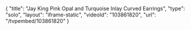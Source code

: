 {
    "title": "Jay King Pink Opal and Turquoise Inlay Curved Earrings",
    "type": "solo",
    "layout": "iframe-static",
    "videoId": "103861820",
    "url": "\/tvpembed\/103861820"
}